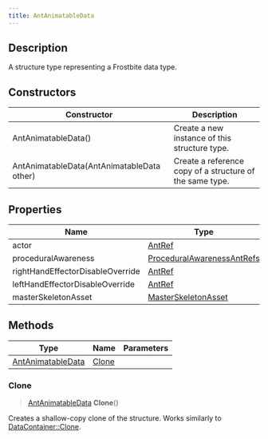 ```yaml
---
title: AntAnimatableData
---
```

## Description

A structure type representing a Frostbite data type.

## Constructors

| Constructor                                | Description                                              |
| ------------------------------------------ | -------------------------------------------------------- |
| AntAnimatableData()                        | Create a new instance of this structure type.            |
| AntAnimatableData(AntAnimatableData other) | Create a reference copy of a structure of the same type. |

## Properties

| Name                             | Type                                                     | Description |
| -------------------------------- | -------------------------------------------------------- | ----------- |
| actor                            | [AntRef](/vext/ref/fb/antref/)                                         |             |
| proceduralAwareness              | [ProceduralAwarenessAntRefs](/vext/ref/fb/proceduralawarenessantrefs/) |             |
| rightHandEffectorDisableOverride | [AntRef](/vext/ref/fb/antref/)                                         |             |
| leftHandEffectorDisableOverride  | [AntRef](/vext/ref/fb/antref/)                                         |             |
| masterSkeletonAsset              | [MasterSkeletonAsset](/vext/ref/fb/masterskeletonasset/)               |             |

## Methods

| Type                                   | Name            | Parameters |
| -------------------------------------- | --------------- | ---------- |
| [AntAnimatableData](/vext/ref/fb/antanimatabledata/) | [Clone](#clone) |            |

### Clone

> [AntAnimatableData](/vext/ref/fb/antanimatabledata/) **Clone**()

Creates a shallow-copy clone of the structure. Works similarly to [DataContainer::Clone](/vext/ref/shared/class/datacontainer#clone).
